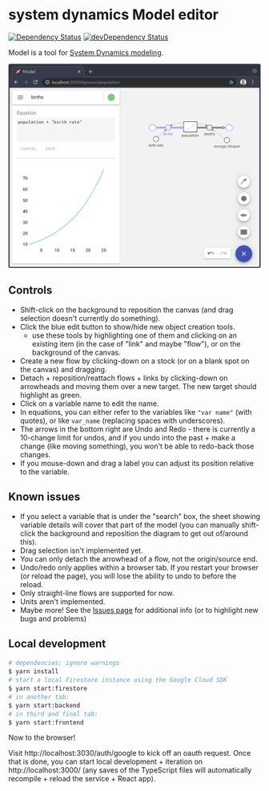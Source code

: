 # system dynamics Model editor

[![Dependency Status](https://david-dm.org/bpowers/simlin/status.svg)](https://david-dm.org/bpowers/simlin)
[![devDependency Status](https://david-dm.org/bpowers/simlin/dev-status.svg)](https://david-dm.org/bpowers/simlin?type=dev)

Model is a tool for [System Dynamics modeling](https://www.systemdynamics.org/what-is-sd#overview).

![simple example model](doc/population-model.png)

## Controls

* Shift-click on the background to reposition the canvas (and drag selection doesn't currently do something).
* Click the blue edit button to show/hide new object creation tools.
  * use these tools by highlighting one of them and clicking on an existing item (in the case of "link" and maybe "flow"), or on the background of the canvas.
* Create a new flow by clicking-down on a stock (or on a blank spot on the canvas) and dragging.
* Detach + reposition/reattach flows + links by clicking-down on arrowheads and moving them over a new target.  The new target should highlight as green.
* Click on a variable name to edit the name.
* In equations, you can either refer to the variables like `"var name"` (with quotes), or like `var_name` (replacing spaces with underscores).
* The arrows in the bottom right are Undo and Redo - there is currently a 10-change limit for undos, and if you undo into the past + make a change (like moving something), you won't be able to redo-back those changes.
* If you mouse-down and drag a label you can adjust its position relative to the variable.

## Known issues

* If you select a variable that is under the "search" box, the sheet showing variable details will cover that part of the model (you can manually shift-click the background and reposition the diagram to get out of/around this).
* Drag selection isn't implemented yet.
* You can only detach the arrowhead of a flow, not the origin/source end.
* Undo/redo only applies within a browser tab.  If you restart your browser (or reload the page), you will lose the ability to undo to before the reload.
* Only straight-line flows are supported for now.
* Units aren't implemented.
* Maybe more!  See the [Issues page](https://github.com/bpowers/simlin/issues) for additional info (or to highlight new bugs and problems)

## Local development

```bash
# dependencies; ignore warnings
$ yarn install
# start a local Firestore instance using the Google Cloud SDK
$ yarn start:firestore
# in another tab:
$ yarn start:backend
# in third and final tab:
$ yarn start:frontend

```

Now to the browser!

Visit http://localhost:3030/auth/google to kick off an oauth request.  Once that is done, you can start local development + iteration on http://localhost:3000/ (any saves of the TypeScript files will automatically recompile + reload the service + React app).
